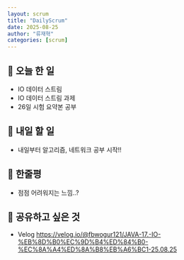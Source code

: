 ```yaml
---
layout: scrum
title: "DailyScrum"
date: 2025-08-25
author: "류재혁"
categories: [scrum]
---
```


## 📝 오늘 한 일
- IO 데이터 스트림
- IO 데이터 스트림 과제
- 26일 시험 요약본 공부

## 🎯 내일 할 일
- 내일부터 알고리즘, 네트워크 공부 시작!!

## 💭 한줄평
- 점점 어려워지는 느낌..?

## 🔗 공유하고 싶은 것
- Velog
https://velog.io/@fbwogur121/JAVA-17.-IO-%EB%8D%B0%EC%9D%B4%ED%84%B0-%EC%8A%A4%ED%8A%B8%EB%A6%BC1-25.08.25
